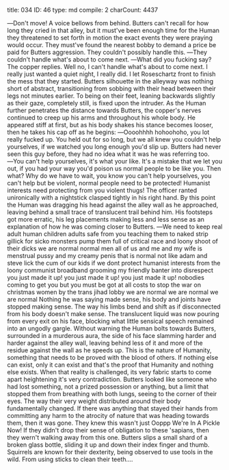 title:          034
ID:             46
type:           md
compile:        2
charCount:      4437


―Don't move! A voice bellows from behind.
Butters can't recall for how long they cried in that alley, but it must've been enough time for the Human they threatened to set forth in motion the exact events they were praying would occur. They must've found the nearest bobby to demand a price be paid for Butters aggression. They couldn't possibly handle this.
―They couldn't handle what's about to come next.
―What did you fucking say? The copper replies.
Well no, I can't handle what's about to come next. I really just wanted a quiet night, I really did. I let Roseschartz front to finish the mess that they started.
Butters silhouette in the alleyway was nothing short of abstract, transitioning from sobbing with their head between their legs not minutes earlier. To being on their feet, leaning backwards slightly as their gaze, completely still, is fixed upon the intruder. As the Human further penetrates the distance towards Butters, the copper's nerves continued to creep up his arms and throughout his whole body. He appeared stiff at first, but as his body shakes his stance becomes looser, then he takes his cap off as he begins:
―Oooohhhh hohoohoho, you lot really fucked up. You held out for so long, but we all knew you couldn't help yourselves, if we watched you long enough you'd slip up.
Butters had never seen this guy before, they had no idea what it was he was referring too.
―You can't help yourselves, it's what your like. It's a mistake that we let you out, if you had your way you'd poison us normal people to be like you. Then what? Why do we have to wait, you know you can't help yourselves, you can't help but be violent, normal people need to be protected! Humanist interests need protecting from you violent thugs! The officer ranted unironically with a nightstick clasped tightly in his right hand.
By this point the Human was dragging his head against the alley wall as he approached, leaving behind a small trace of translucent trail behind him. His footsteps got more erratic, his leg placements making less and less sense as an explanation of how he was coming closer to Butters.
―We need to keep real adult human children adults safe from you teaching them to naked strip gillick for sicko monsters pump them full of critical race and loony shoot of their dicks we are normal normal men all of us and me and my wife is menstrual pussy and my creamy penis that is normal not like adam and steve lick the cum of our kids if we dont protect humanist interests from the loony communist broadband grooming my friendly banter into disrespect you just made it up! you just made it up! you just made it up! nobodies coming to get you but you must be got at all costs to stop the war on christmas women by the trans jihad lobby we are normal we are normal we are normal
Nothing he was saying made sense, his body and joints have stopped making sense. The way his limbs bend and shift as if disconnected from his body doesn't make sense. The translucent liquid was now pouring from every exit on his face, blocking what little sensical speech remained into an ungodly gargle. Without warning the Human bolts towards Butters, surrounded in a murderous aura, the side of his face slamming harder and harder against the alley wall, leaving behind less of it and more of the residue against the wall as he speeds up. This is the nature of Humanity, something that needs to be proved with the blood of others. If nothing else can exist, only it can exist and that's the proof that Humanity and nothing else exists. When that reality is challenged, its very fabric starts to come apart heightening it's very contradiction.
Butters looked like someone who had lost something, not a prized possession or anything, but a limit that stopped them from breathing with both lungs, seeing to the corner of their eyes. The way their very weight distributed around their body fundamentally changed. If there was anything that stayed their hands from committing any harm to the atrocity of nature that was heading towards them, then it was gone. They knew this wasn't just Ooppp We're In A Pickle Now! If they didn't drop their sense of obligation to these 'sapians, then they wern't walking away from this one. Butters slips a small shard of a broken glass bottle, sliding it up and down their index finger and thumb.
Squirrels are known for their dexterity, being observed to use tools in the wild. From using sticks to clean their teeth....